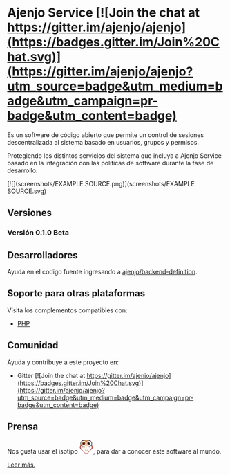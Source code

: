 Ajenjo Service [![Join the chat at https://gitter.im/ajenjo/ajenjo](https://badges.gitter.im/Join%20Chat.svg)](https://gitter.im/ajenjo/ajenjo?utm_source=badge&utm_medium=badge&utm_campaign=pr-badge&utm_content=badge)
==============

Es un software de código abierto que permite un control de sesiones descentralizada al sistema basado en usuarios, grupos y permisos.

Protegiendo los distintos servicios del sistema que incluya a Ajenjo Service basado en la integración con las políticas de software durante la fase de desarrollo.

[![](screenshots/EXAMPLE SOURCE.png)](screenshots/EXAMPLE SOURCE.svg)


Versiones
---------

### Versión 0.1.0 Beta


Desarrolladores
---------------

Ayuda en el codigo fuente ingresando a [ajenjo/backend-definition](https://github.com/ajenjo/backend-definition).


Soporte para otras plataformas
------------------------------

Visita los complementos compatibles con:

 - [PHP](https://github.com/ajenjo/ajenjo-php)



Comunidad
---------

Ayuda y contribuye a este proyecto en:

 - Gitter [![Join the chat at https://gitter.im/ajenjo/ajenjo](https://badges.gitter.im/Join%20Chat.svg)](https://gitter.im/ajenjo/ajenjo?utm_source=badge&utm_medium=badge&utm_campaign=pr-badge&utm_content=badge)


Prensa
------

Nos gusta usar el isotipo ![ajenjo logo](press/IsotipoX32.png), para dar a conocer
este software al mundo.

[Leer más.](press/README.md)





